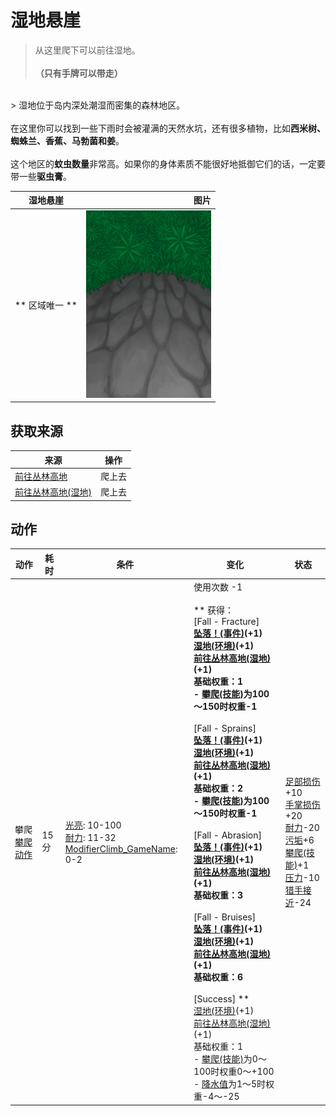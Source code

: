 # 湿地悬崖  
> 从这里爬下可以前往湿地。<br><br><b>（只有手牌可以带走）</b>  
<br>  
> 湿地位于岛内深处潮湿而密集的森林地区。<br><br>在这里你可以找到一些下雨时会被灌满的天然水坑，还有很多植物，比如<b>西米树、蜘蛛兰、香蕉、马勃菌和姜</b>。<br><br>这个地区的<b>蚊虫数量</b>非常高。如果你的身体素质不能很好地抵御它们的话，一定要带一些<b>驱虫膏</b>。  
  
  湿地悬崖  |   图片   
 ----  |  ----:   
 ** 区域唯一 **  |  <img decoding="async" src="Sprite/CliffsDown.png" href="a.md" style="max-width:300px;max-height:300px;">   
  
## 获取来源  
来源  |  操作  
----  |  ----  
[前往丛林高地](Path_ValleyToJungleHighlands.md)  |  爬上去  
[前往丛林高地(湿地)](Path_WetlandsToJungleHighlands.md)  |  爬上去  
## 动作  
动作  |  耗时  |  条件  |  变化  |  状态  
----  |  ----  |  ----  |  ----  |  ----  
攀爬<br>[攀爬动作](ClimbAction.md)  |  15分  |  [光亮](Light.md): 10-100<br>[耐力](Stamina.md): 11-32<br>[ModifierClimb_GameName](ModifierClimb.md): 0-2  |  使用次数  -1<br><br>** 获得： **<br>** [Fall - Fracture] **<br>  [坠落！(事件)](Event_FallFracture.md)(+1)<br>  [湿地(环境)](Env_Wetlands.md)(+1)<br>  [前往丛林高地(湿地)](Path_WetlandsToJungleHighlands.md)(+1)<br>基础权重：1<br>- [攀爬(技能)](Skill_Climbing.md)为100～150时权重-1<br><br>** [Fall - Sprains] **<br>  [坠落！(事件)](Event_FallSprains.md)(+1)<br>  [湿地(环境)](Env_Wetlands.md)(+1)<br>  [前往丛林高地(湿地)](Path_WetlandsToJungleHighlands.md)(+1)<br>基础权重：2<br>- [攀爬(技能)](Skill_Climbing.md)为100～150时权重-1<br><br>** [Fall - Abrasion] **<br>  [坠落！(事件)](Event_FallAbrasion.md)(+1)<br>  [湿地(环境)](Env_Wetlands.md)(+1)<br>  [前往丛林高地(湿地)](Path_WetlandsToJungleHighlands.md)(+1)<br>基础权重：3<br><br>** [Fall - Bruises] **<br>  [坠落！(事件)](Event_FallBruise.md)(+1)<br>  [湿地(环境)](Env_Wetlands.md)(+1)<br>  [前往丛林高地(湿地)](Path_WetlandsToJungleHighlands.md)(+1)<br>基础权重：6<br><br>** [Success] **<br>  [湿地(环境)](Env_Wetlands.md)(+1)<br>  [前往丛林高地(湿地)](Path_WetlandsToJungleHighlands.md)(+1)<br>基础权重：1<br>- [攀爬(技能)](Skill_Climbing.md)为0～100时权重0～+100<br>- [降水值](RainValue.md)为1～5时权重-4～-25<br>  |  [足部损伤](FootDamage.md)+10<br>[手掌损伤](HandDamage.md)+20<br>[耐力](Stamina.md)-20<br>[污垢](Filth.md)+6<br>[攀爬(技能)](Skill_Climbing.md)+1<br>[压力](Stress.md)-10<br>[猎手接近](HuntersProximity.md)-24  

